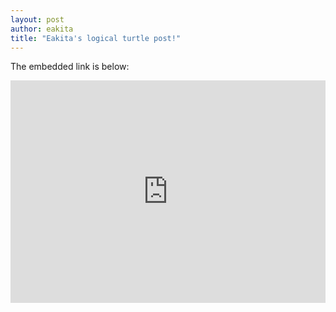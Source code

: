 ```yaml
---
layout: post
author: eakita
title: "Eakita's logical turtle post!"
---
```


The embedded link is below: 


<iframe src="https://trinket.io/embed/python/c385ae25a1" width="100%" height="356" frameborder="0" marginwidth="0" marginheight="0" allowfullscreen></iframe>
